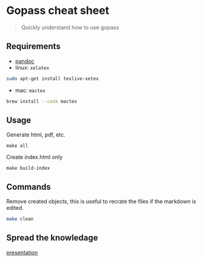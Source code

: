 # Gopass cheat sheet

> Quickly understand how to use gopass

## Requirements

- [pandoc](https://pandoc.org/installing.html)
- linux: `xelatex`
```sh
sudo apt-get install texlive-xetex
```

- mac: `mactex`
```sh
brew install --cask mactex
```

## Usage

Generate html, pdf, etc.

`make all`

Create index.html only

`make build-index`

## Commands

Remove created objects, this is useful to recrate the files if the markdown is edited.

```sh
make clean
```

## Spread the knowledage

[presentation][presentation]

[presentation]: https://woile.github.io/gopass-presentation/
